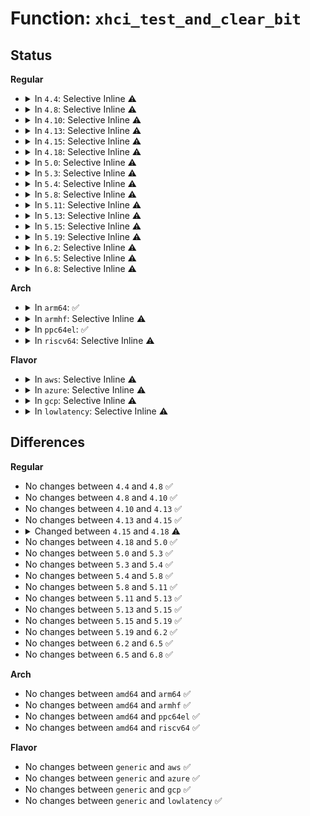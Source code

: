 # Function: <code>xhci_test_and_clear_bit</code>

## Status
<b>Regular</b>
<ul>
<li>
<details>
<summary>In <code>4.4</code>: Selective Inline ⚠️</summary>

```c
void xhci_test_and_clear_bit(struct xhci_hcd *xhci, __le32 **port_array, int port_id, u32 port_bit);
```

**Collision:** Unique Global

**Inline:** Selective

**Transformation:** False

**Instances:**

```
In drivers/usb/host/xhci-hub.c (ffffffff8165dbe0)
Location: drivers/usb/host/xhci-hub.c:570
Inline: True
Inline callers:
  - drivers/usb/host/xhci-hub.c:xhci_bus_resume
  - drivers/usb/host/xhci-hub.c:xhci_bus_resume
Direct callers:
  - drivers/usb/host/xhci-ring.c:xhci_irq
  - drivers/usb/host/xhci-ring.c:xhci_irq
  - drivers/usb/host/xhci-ring.c:xhci_irq
```
**Symbols:**

```
ffffffff8165dbe0-ffffffff8165dc07: xhci_test_and_clear_bit (STB_GLOBAL)
```
</details>
</li>
<li>
<details>
<summary>In <code>4.8</code>: Selective Inline ⚠️</summary>

```c
void xhci_test_and_clear_bit(struct xhci_hcd *xhci, __le32 **port_array, int port_id, u32 port_bit);
```

**Collision:** Unique Global

**Inline:** Selective

**Transformation:** False

**Instances:**

```
In drivers/usb/host/xhci-hub.c (ffffffff816bfc71)
Location: drivers/usb/host/xhci-hub.c:573
Inline: True
Inline callers:
  - drivers/usb/host/xhci-hub.c:xhci_bus_resume
  - drivers/usb/host/xhci-hub.c:xhci_bus_resume
Direct callers:
  - drivers/usb/host/xhci-ring.c:xhci_irq
  - drivers/usb/host/xhci-ring.c:xhci_irq
  - drivers/usb/host/xhci-ring.c:xhci_irq
```
**Symbols:**

```
ffffffff816be2e0-ffffffff816be307: xhci_test_and_clear_bit (STB_GLOBAL)
```
</details>
</li>
<li>
<details>
<summary>In <code>4.10</code>: Selective Inline ⚠️</summary>

```c
void xhci_test_and_clear_bit(struct xhci_hcd *xhci, __le32 **port_array, int port_id, u32 port_bit);
```

**Collision:** Unique Global

**Inline:** Selective

**Transformation:** False

**Instances:**

```
In drivers/usb/host/xhci-hub.c (ffffffff816edbc0)
Location: drivers/usb/host/xhci-hub.c:573
Inline: True
Inline callers:
  - drivers/usb/host/xhci-hub.c:xhci_bus_resume
  - drivers/usb/host/xhci-hub.c:xhci_bus_resume
Direct callers:
  - drivers/usb/host/xhci-ring.c:xhci_irq
  - drivers/usb/host/xhci-ring.c:xhci_irq
  - drivers/usb/host/xhci-ring.c:xhci_irq
```
**Symbols:**

```
ffffffff816ec190-ffffffff816ec1b7: xhci_test_and_clear_bit (STB_GLOBAL)
```
</details>
</li>
<li>
<details>
<summary>In <code>4.13</code>: Selective Inline ⚠️</summary>

```c
void xhci_test_and_clear_bit(struct xhci_hcd *xhci, __le32 **port_array, int port_id, u32 port_bit);
```

**Collision:** Unique Global

**Inline:** Selective

**Transformation:** False

**Instances:**

```
In drivers/usb/host/xhci-hub.c (ffffffff8170254e)
Location: drivers/usb/host/xhci-hub.c:711
Inline: True
Inline callers:
  - drivers/usb/host/xhci-hub.c:xhci_bus_resume
  - drivers/usb/host/xhci-hub.c:xhci_bus_resume
  - drivers/usb/host/xhci-hub.c:xhci_get_port_status
Direct callers:
  - drivers/usb/host/xhci-ring.c:xhci_irq
  - drivers/usb/host/xhci-ring.c:xhci_irq
  - drivers/usb/host/xhci-ring.c:xhci_irq
```
**Symbols:**

```
ffffffff817007c0-ffffffff817007e7: xhci_test_and_clear_bit (STB_GLOBAL)
```
</details>
</li>
<li>
<details>
<summary>In <code>4.15</code>: Selective Inline ⚠️</summary>

```c
void xhci_test_and_clear_bit(struct xhci_hcd *xhci, __le32 **port_array, int port_id, u32 port_bit);
```

**Collision:** Unique Global

**Inline:** Selective

**Transformation:** False

**Instances:**

```
In drivers/usb/host/xhci-hub.c (ffffffff8176f2a0)
Location: drivers/usb/host/xhci-hub.c:715
Inline: True
Inline callers:
  - drivers/usb/host/xhci-hub.c:xhci_bus_resume
  - drivers/usb/host/xhci-hub.c:xhci_bus_resume
  - drivers/usb/host/xhci-hub.c:xhci_get_port_status
Direct callers:
  - drivers/usb/host/xhci-ring.c:xhci_irq
  - drivers/usb/host/xhci-ring.c:xhci_irq
  - drivers/usb/host/xhci-ring.c:xhci_irq
```
**Symbols:**

```
ffffffff8176d460-ffffffff8176d487: xhci_test_and_clear_bit (STB_GLOBAL)
```
</details>
</li>
<li>
<details>
<summary>In <code>4.18</code>: Selective Inline ⚠️</summary>

```c
void xhci_test_and_clear_bit(struct xhci_hcd *xhci, struct xhci_port *port, u32 port_bit);
```

**Collision:** Unique Global

**Inline:** Selective

**Transformation:** False

**Instances:**

```
In drivers/usb/host/xhci-hub.c (ffffffff817b028b)
Location: drivers/usb/host/xhci-hub.c:704
Inline: True
Inline callers:
  - drivers/usb/host/xhci-hub.c:xhci_bus_resume
  - drivers/usb/host/xhci-hub.c:xhci_bus_resume
  - drivers/usb/host/xhci-hub.c:xhci_get_port_status
```
**Symbols:**

```
ffffffff817ae1b0-ffffffff817ae1d0: xhci_test_and_clear_bit (STB_GLOBAL)
```
</details>
</li>
<li>
<details>
<summary>In <code>5.0</code>: Selective Inline ⚠️</summary>

```c
void xhci_test_and_clear_bit(struct xhci_hcd *xhci, struct xhci_port *port, u32 port_bit);
```

**Collision:** Unique Global

**Inline:** Selective

**Transformation:** False

**Instances:**

```
In drivers/usb/host/xhci-hub.c (ffffffff817d67d7)
Location: drivers/usb/host/xhci-hub.c:704
Inline: True
Inline callers:
  - drivers/usb/host/xhci-hub.c:xhci_bus_resume
  - drivers/usb/host/xhci-hub.c:xhci_bus_resume
  - drivers/usb/host/xhci-hub.c:xhci_get_port_status
```
**Symbols:**

```
ffffffff817d4580-ffffffff817d45a0: xhci_test_and_clear_bit (STB_GLOBAL)
```
</details>
</li>
<li>
<details>
<summary>In <code>5.3</code>: Selective Inline ⚠️</summary>

```c
void xhci_test_and_clear_bit(struct xhci_hcd *xhci, struct xhci_port *port, u32 port_bit);
```

**Collision:** Unique Global

**Inline:** Selective

**Transformation:** False

**Instances:**

```
In drivers/usb/host/xhci-hub.c (ffffffff81816c71)
Location: drivers/usb/host/xhci-hub.c:713
Inline: True
Inline callers:
  - drivers/usb/host/xhci-hub.c:xhci_bus_resume
  - drivers/usb/host/xhci-hub.c:xhci_bus_resume
  - drivers/usb/host/xhci-hub.c:xhci_get_port_status
```
**Symbols:**

```
ffffffff81814950-ffffffff81814970: xhci_test_and_clear_bit (STB_GLOBAL)
```
</details>
</li>
<li>
<details>
<summary>In <code>5.4</code>: Selective Inline ⚠️</summary>

```c
void xhci_test_and_clear_bit(struct xhci_hcd *xhci, struct xhci_port *port, u32 port_bit);
```

**Collision:** Unique Global

**Inline:** Selective

**Transformation:** False

**Instances:**

```
In drivers/usb/host/xhci-hub.c (ffffffff81847fa1)
Location: drivers/usb/host/xhci-hub.c:722
Inline: True
Inline callers:
  - drivers/usb/host/xhci-hub.c:xhci_bus_resume
  - drivers/usb/host/xhci-hub.c:xhci_bus_resume
  - drivers/usb/host/xhci-hub.c:xhci_get_port_status
```
**Symbols:**

```
ffffffff81845b70-ffffffff81845b90: xhci_test_and_clear_bit (STB_GLOBAL)
```
</details>
</li>
<li>
<details>
<summary>In <code>5.8</code>: Selective Inline ⚠️</summary>

```c
void xhci_test_and_clear_bit(struct xhci_hcd *xhci, struct xhci_port *port, u32 port_bit);
```

**Collision:** Unique Global

**Inline:** Selective

**Transformation:** False

**Instances:**

```
In drivers/usb/host/xhci-hub.c (ffffffff8191a6b1)
Location: drivers/usb/host/xhci-hub.c:724
Inline: True
Inline callers:
  - drivers/usb/host/xhci-hub.c:xhci_bus_resume
  - drivers/usb/host/xhci-hub.c:xhci_bus_resume
Direct callers:
  - drivers/usb/host/xhci-ring.c:handle_port_status
  - drivers/usb/host/xhci-ring.c:handle_port_status
  - drivers/usb/host/xhci-ring.c:handle_port_status
```
**Symbols:**

```
ffffffff81918a60-ffffffff81918a83: xhci_test_and_clear_bit (STB_GLOBAL)
```
</details>
</li>
<li>
<details>
<summary>In <code>5.11</code>: Selective Inline ⚠️</summary>

```c
void xhci_test_and_clear_bit(struct xhci_hcd *xhci, struct xhci_port *port, u32 port_bit);
```

**Collision:** Unique Global

**Inline:** Selective

**Transformation:** False

**Instances:**

```
In drivers/usb/host/xhci-hub.c (ffffffff8192100e)
Location: drivers/usb/host/xhci-hub.c:724
Inline: True
Inline callers:
  - drivers/usb/host/xhci-hub.c:xhci_bus_resume
  - drivers/usb/host/xhci-hub.c:xhci_bus_resume
Direct callers:
  - drivers/usb/host/xhci-ring.c:handle_port_status
  - drivers/usb/host/xhci-ring.c:handle_port_status
  - drivers/usb/host/xhci-ring.c:handle_port_status
```
**Symbols:**

```
ffffffff8191f3a0-ffffffff8191f3c3: xhci_test_and_clear_bit (STB_GLOBAL)
```
</details>
</li>
<li>
<details>
<summary>In <code>5.13</code>: Selective Inline ⚠️</summary>

```c
void xhci_test_and_clear_bit(struct xhci_hcd *xhci, struct xhci_port *port, u32 port_bit);
```

**Collision:** Unique Global

**Inline:** Selective

**Transformation:** False

**Instances:**

```
In drivers/usb/host/xhci-hub.c (ffffffff8190477e)
Location: drivers/usb/host/xhci-hub.c:810
Inline: True
Inline callers:
  - drivers/usb/host/xhci-hub.c:xhci_bus_resume
  - drivers/usb/host/xhci-hub.c:xhci_bus_resume
Direct callers:
  - drivers/usb/host/xhci-ring.c:handle_port_status
  - drivers/usb/host/xhci-ring.c:handle_port_status
  - drivers/usb/host/xhci-ring.c:handle_port_status
```
**Symbols:**

```
ffffffff81902ac0-ffffffff81902ae0: xhci_test_and_clear_bit (STB_GLOBAL)
```
</details>
</li>
<li>
<details>
<summary>In <code>5.15</code>: Selective Inline ⚠️</summary>

```c
void xhci_test_and_clear_bit(struct xhci_hcd *xhci, struct xhci_port *port, u32 port_bit);
```

**Collision:** Unique Global

**Inline:** Selective

**Transformation:** False

**Instances:**

```
In drivers/usb/host/xhci-hub.c (ffffffff819a4e8b)
Location: drivers/usb/host/xhci-hub.c:812
Inline: True
Inline callers:
  - drivers/usb/host/xhci-hub.c:xhci_bus_resume
  - drivers/usb/host/xhci-hub.c:xhci_bus_resume
Direct callers:
  - drivers/usb/host/xhci-ring.c:handle_port_status
  - drivers/usb/host/xhci-ring.c:handle_port_status
  - drivers/usb/host/xhci-ring.c:handle_port_status
```
**Symbols:**

```
ffffffff819a29a0-ffffffff819a29c0: xhci_test_and_clear_bit (STB_GLOBAL)
```
</details>
</li>
<li>
<details>
<summary>In <code>5.19</code>: Selective Inline ⚠️</summary>

```c
void xhci_test_and_clear_bit(struct xhci_hcd *xhci, struct xhci_port *port, u32 port_bit);
```

**Collision:** Unique Global

**Inline:** Selective

**Transformation:** False

**Instances:**

```
In drivers/usb/host/xhci-hub.c (ffffffff81b02886)
Location: drivers/usb/host/xhci-hub.c:813
Inline: True
Inline callers:
  - drivers/usb/host/xhci-hub.c:xhci_bus_resume
  - drivers/usb/host/xhci-hub.c:xhci_bus_resume
Direct callers:
  - drivers/usb/host/xhci-ring.c:handle_port_status
  - drivers/usb/host/xhci-ring.c:handle_port_status
  - drivers/usb/host/xhci-ring.c:handle_port_status
```
**Symbols:**

```
ffffffff81b00490-ffffffff81b004ba: xhci_test_and_clear_bit (STB_GLOBAL)
```
</details>
</li>
<li>
<details>
<summary>In <code>6.2</code>: Selective Inline ⚠️</summary>

```c
void xhci_test_and_clear_bit(struct xhci_hcd *xhci, struct xhci_port *port, u32 port_bit);
```

**Collision:** Unique Global

**Inline:** Selective

**Transformation:** False

**Instances:**

```
In drivers/usb/host/xhci-hub.c (ffffffff81c918a6)
Location: drivers/usb/host/xhci-hub.c:827
Inline: True
Inline callers:
  - drivers/usb/host/xhci-hub.c:xhci_bus_resume
  - drivers/usb/host/xhci-hub.c:xhci_bus_resume
Direct callers:
  - drivers/usb/host/xhci-ring.c:handle_port_status
  - drivers/usb/host/xhci-ring.c:handle_port_status
  - drivers/usb/host/xhci-ring.c:handle_port_status
```
**Symbols:**

```
ffffffff81c8f3e0-ffffffff81c8f40a: xhci_test_and_clear_bit (STB_GLOBAL)
```
</details>
</li>
<li>
<details>
<summary>In <code>6.5</code>: Selective Inline ⚠️</summary>

```c
void xhci_test_and_clear_bit(struct xhci_hcd *xhci, struct xhci_port *port, u32 port_bit);
```

**Collision:** Unique Global

**Inline:** Selective

**Transformation:** False

**Instances:**

```
In drivers/usb/host/xhci-hub.c (ffffffff81cf7fbe)
Location: drivers/usb/host/xhci-hub.c:831
Inline: True
Inline callers:
  - drivers/usb/host/xhci-hub.c:xhci_bus_resume
  - drivers/usb/host/xhci-hub.c:xhci_bus_resume
  - drivers/usb/host/xhci-hub.c:xhci_handle_usb2_port_link_resume
Direct callers:
  - drivers/usb/host/xhci-ring.c:handle_port_status
  - drivers/usb/host/xhci-ring.c:handle_port_status
  - drivers/usb/host/xhci-ring.c:handle_port_status
```
**Symbols:**

```
ffffffff81cf6f70-ffffffff81cf6f9a: xhci_test_and_clear_bit (STB_GLOBAL)
```
</details>
</li>
<li>
<details>
<summary>In <code>6.8</code>: Selective Inline ⚠️</summary>

```c
void xhci_test_and_clear_bit(struct xhci_hcd *xhci, struct xhci_port *port, u32 port_bit);
```

**Collision:** Unique Global

**Inline:** Selective

**Transformation:** False

**Instances:**

```
In drivers/usb/host/xhci-hub.c (ffffffff81dad8ee)
Location: drivers/usb/host/xhci-hub.c:831
Inline: True
Inline callers:
  - drivers/usb/host/xhci-hub.c:xhci_bus_resume
  - drivers/usb/host/xhci-hub.c:xhci_bus_resume
  - drivers/usb/host/xhci-hub.c:xhci_handle_usb2_port_link_resume
```
**Symbols:**

```
ffffffff81dac890-ffffffff81dac8ba: xhci_test_and_clear_bit (STB_GLOBAL)
```
</details>
</li>
</ul>
<b>Arch</b>
<ul>
<li>
<details>
<summary>In <code>arm64</code>: ✅</summary>

```c
void xhci_test_and_clear_bit(struct xhci_hcd *xhci, struct xhci_port *port, u32 port_bit);
```

**Collision:** Unique Global

**Inline:** No

**Transformation:** False

**Instances:**

```
In drivers/usb/host/xhci-hub.c (ffff800010a83e60)
Location: drivers/usb/host/xhci-hub.c:722
Inline: False
Direct callers:
  - drivers/usb/host/xhci-hub.c:xhci_bus_resume
  - drivers/usb/host/xhci-hub.c:xhci_bus_resume
  - drivers/usb/host/xhci-hub.c:xhci_get_port_status
```
**Symbols:**

```
ffff800010a83e60-ffff800010a83ec4: xhci_test_and_clear_bit (STB_GLOBAL)
```
</details>
</li>
<li>
<details>
<summary>In <code>armhf</code>: Selective Inline ⚠️</summary>

```c
void xhci_test_and_clear_bit(struct xhci_hcd *xhci, struct xhci_port *port, u32 port_bit);
```

**Collision:** Unique Global

**Inline:** Selective

**Transformation:** False

**Instances:**

```
In drivers/usb/host/xhci-hub.c (c0b59f48)
Location: drivers/usb/host/xhci-hub.c:722
Inline: True
Inline callers:
  - drivers/usb/host/xhci-hub.c:xhci_bus_resume
  - drivers/usb/host/xhci-hub.c:xhci_bus_resume
  - drivers/usb/host/xhci-hub.c:xhci_get_port_status
Direct callers:
  - drivers/usb/host/xhci-ring.c:handle_port_status
  - drivers/usb/host/xhci-ring.c:handle_port_status
  - drivers/usb/host/xhci-ring.c:handle_port_status
```
**Symbols:**

```
c0b57afc-c0b57b4c: xhci_test_and_clear_bit (STB_GLOBAL)
```
</details>
</li>
<li>
<details>
<summary>In <code>ppc64el</code>: ✅</summary>

```c
void xhci_test_and_clear_bit(struct xhci_hcd *xhci, struct xhci_port *port, u32 port_bit);
```

**Collision:** Unique Global

**Inline:** No

**Transformation:** False

**Instances:**

```
In drivers/usb/host/xhci-hub.c (c000000000b5da30)
Location: drivers/usb/host/xhci-hub.c:722
Inline: False
Direct callers:
  - drivers/usb/host/xhci-hub.c:xhci_bus_resume
  - drivers/usb/host/xhci-hub.c:xhci_bus_resume
  - drivers/usb/host/xhci-hub.c:xhci_get_port_status
```
**Symbols:**

```
c000000000b5da30-c000000000b5dae8: xhci_test_and_clear_bit (STB_GLOBAL)
```
</details>
</li>
<li>
<details>
<summary>In <code>riscv64</code>: Selective Inline ⚠️</summary>

```c
void xhci_test_and_clear_bit(struct xhci_hcd *xhci, struct xhci_port *port, u32 port_bit);
```

**Collision:** Unique Global

**Inline:** Selective

**Transformation:** False

**Instances:**

```
In drivers/usb/host/xhci-hub.c (ffffffe00069c7d8)
Location: drivers/usb/host/xhci-hub.c:722
Inline: True
Inline callers:
  - drivers/usb/host/xhci-hub.c:xhci_bus_resume
  - drivers/usb/host/xhci-hub.c:xhci_bus_resume
  - drivers/usb/host/xhci-hub.c:xhci_get_port_status
```
**Symbols:**

```
ffffffe00069a668-ffffffe00069a6da: xhci_test_and_clear_bit (STB_GLOBAL)
```
</details>
</li>
</ul>
<b>Flavor</b>
<ul>
<li>
<details>
<summary>In <code>aws</code>: Selective Inline ⚠️</summary>

```c
void xhci_test_and_clear_bit(struct xhci_hcd *xhci, struct xhci_port *port, u32 port_bit);
```

**Collision:** Unique Global

**Inline:** Selective

**Transformation:** False

**Instances:**

```
In drivers/usb/host/xhci-hub.c (ffffffff81800351)
Location: drivers/usb/host/xhci-hub.c:722
Inline: True
Inline callers:
  - drivers/usb/host/xhci-hub.c:xhci_bus_resume
  - drivers/usb/host/xhci-hub.c:xhci_bus_resume
  - drivers/usb/host/xhci-hub.c:xhci_get_port_status
```
**Symbols:**

```
ffffffff817fdf20-ffffffff817fdf40: xhci_test_and_clear_bit (STB_GLOBAL)
```
</details>
</li>
<li>
<details>
<summary>In <code>azure</code>: Selective Inline ⚠️</summary>

```c
void xhci_test_and_clear_bit(struct xhci_hcd *xhci, struct xhci_port *port, u32 port_bit);
```

**Collision:** Unique Global

**Inline:** Selective

**Transformation:** False

**Instances:**

```
In drivers/usb/host/xhci-hub.c (ffffffff817c54f1)
Location: drivers/usb/host/xhci-hub.c:722
Inline: True
Inline callers:
  - drivers/usb/host/xhci-hub.c:xhci_bus_resume
  - drivers/usb/host/xhci-hub.c:xhci_bus_resume
  - drivers/usb/host/xhci-hub.c:xhci_get_port_status
```
**Symbols:**

```
ffffffff817c30c0-ffffffff817c30e0: xhci_test_and_clear_bit (STB_GLOBAL)
```
</details>
</li>
<li>
<details>
<summary>In <code>gcp</code>: Selective Inline ⚠️</summary>

```c
void xhci_test_and_clear_bit(struct xhci_hcd *xhci, struct xhci_port *port, u32 port_bit);
```

**Collision:** Unique Global

**Inline:** Selective

**Transformation:** False

**Instances:**

```
In drivers/usb/host/xhci-hub.c (ffffffff8183ce21)
Location: drivers/usb/host/xhci-hub.c:722
Inline: True
Inline callers:
  - drivers/usb/host/xhci-hub.c:xhci_bus_resume
  - drivers/usb/host/xhci-hub.c:xhci_bus_resume
  - drivers/usb/host/xhci-hub.c:xhci_get_port_status
```
**Symbols:**

```
ffffffff8183a9f0-ffffffff8183aa10: xhci_test_and_clear_bit (STB_GLOBAL)
```
</details>
</li>
<li>
<details>
<summary>In <code>lowlatency</code>: Selective Inline ⚠️</summary>

```c
void xhci_test_and_clear_bit(struct xhci_hcd *xhci, struct xhci_port *port, u32 port_bit);
```

**Collision:** Unique Global

**Inline:** Selective

**Transformation:** False

**Instances:**

```
In drivers/usb/host/xhci-hub.c (ffffffff818572f1)
Location: drivers/usb/host/xhci-hub.c:722
Inline: True
Inline callers:
  - drivers/usb/host/xhci-hub.c:xhci_bus_resume
  - drivers/usb/host/xhci-hub.c:xhci_bus_resume
  - drivers/usb/host/xhci-hub.c:xhci_get_port_status
```
**Symbols:**

```
ffffffff81854e80-ffffffff81854ea0: xhci_test_and_clear_bit (STB_GLOBAL)
```
</details>
</li>
</ul>

## Differences
<b>Regular</b>
<ul>
<li>
No changes between <code>4.4</code> and <code>4.8</code> ✅
</li>
<li>
No changes between <code>4.8</code> and <code>4.10</code> ✅
</li>
<li>
No changes between <code>4.10</code> and <code>4.13</code> ✅
</li>
<li>
No changes between <code>4.13</code> and <code>4.15</code> ✅
</li>
<li>
<details>
<summary>Changed between <code>4.15</code> and <code>4.18</code> ⚠️</summary>
<ul>
<li>
<b>Param added. </b>
<code>struct xhci_port *port</code>
</li>
<li>
<b>Param removed. </b>
<code>__le32 **port_array</code>
</li>
<li>
<b>Param removed. </b>
<code>int port_id</code>
</li>
<li>
<b>Param reordered. </b>
<code>xhci, port_array, port_id, port_bit</code> ➡️ <code>xhci, port, port_bit</code>
</li>
</ul>
</details>
</li>
<li>
No changes between <code>4.18</code> and <code>5.0</code> ✅
</li>
<li>
No changes between <code>5.0</code> and <code>5.3</code> ✅
</li>
<li>
No changes between <code>5.3</code> and <code>5.4</code> ✅
</li>
<li>
No changes between <code>5.4</code> and <code>5.8</code> ✅
</li>
<li>
No changes between <code>5.8</code> and <code>5.11</code> ✅
</li>
<li>
No changes between <code>5.11</code> and <code>5.13</code> ✅
</li>
<li>
No changes between <code>5.13</code> and <code>5.15</code> ✅
</li>
<li>
No changes between <code>5.15</code> and <code>5.19</code> ✅
</li>
<li>
No changes between <code>5.19</code> and <code>6.2</code> ✅
</li>
<li>
No changes between <code>6.2</code> and <code>6.5</code> ✅
</li>
<li>
No changes between <code>6.5</code> and <code>6.8</code> ✅
</li>
</ul>
<b>Arch</b>
<ul>
<li>
No changes between <code>amd64</code> and <code>arm64</code> ✅
</li>
<li>
No changes between <code>amd64</code> and <code>armhf</code> ✅
</li>
<li>
No changes between <code>amd64</code> and <code>ppc64el</code> ✅
</li>
<li>
No changes between <code>amd64</code> and <code>riscv64</code> ✅
</li>
</ul>
<b>Flavor</b>
<ul>
<li>
No changes between <code>generic</code> and <code>aws</code> ✅
</li>
<li>
No changes between <code>generic</code> and <code>azure</code> ✅
</li>
<li>
No changes between <code>generic</code> and <code>gcp</code> ✅
</li>
<li>
No changes between <code>generic</code> and <code>lowlatency</code> ✅
</li>
</ul>
